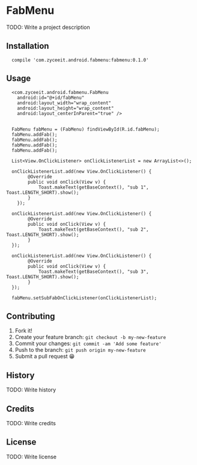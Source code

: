 # FabMenu

TODO: Write a project description

## Installation

      compile 'com.zyceeit.android.fabmenu:fabmenu:0.1.0'

## Usage

      <com.zyceeit.android.fabmenu.FabMenu
        android:id="@+id/fabMenu"
        android:layout_width="wrap_content"
        android:layout_height="wrap_content"
        android:layout_centerInParent="true" />
        
        
      FabMenu fabMenu = (FabMenu) findViewById(R.id.fabMenu);
      fabMenu.addFab();
      fabMenu.addFab();
      fabMenu.addFab();
      fabMenu.addFab();
      
      List<View.OnClickListener> onClickListenerList = new ArrayList<>();
      
      onClickListenerList.add(new View.OnClickListener() {
            @Override
            public void onClick(View v) {
                Toast.makeText(getBaseContext(), "sub 1", Toast.LENGTH_SHORT).show();
            }
        });

      onClickListenerList.add(new View.OnClickListener() {
            @Override
            public void onClick(View v) {
                Toast.makeText(getBaseContext(), "sub 2", Toast.LENGTH_SHORT).show();
            }
      });

      onClickListenerList.add(new View.OnClickListener() {
            @Override
            public void onClick(View v) {
                Toast.makeText(getBaseContext(), "sub 3", Toast.LENGTH_SHORT).show();
            }
      });
      
      fabMenu.setSubFabOnClickListener(onClickListenerList);
      
      

## Contributing

1. Fork it!
2. Create your feature branch: `git checkout -b my-new-feature`
3. Commit your changes: `git commit -am 'Add some feature'`
4. Push to the branch: `git push origin my-new-feature`
5. Submit a pull request :grin:

## History

TODO: Write history

## Credits

TODO: Write credits

## License

TODO: Write license
